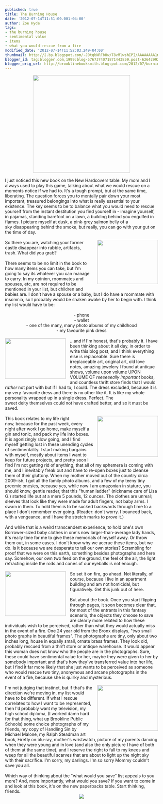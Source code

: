 ```yaml
---
published: true
title: The Burning House
date: '2012-07-14T11:51:00.001-04:00'
author: Zoe Hyde
tags:
- the burning house
- sentimental value
- items
- what you would rescue from a fire
modified_date: '2012-07-14T11:52:03.249-04:00'
thumbnail: http://2.bp.blogspot.com/-J0tqbNRFbHw/T8vMlwshIPI/AAAAAAAA1mM/2wXoIgTsUgc/s72-c/Miguel%2520Barbot.jpg
blogger_id: tag:blogger.com,1999:blog-5767374071871443859.post-6264299283558981087
blogger_orig_url: http://brooklinebooksmith.blogspot.com/2012/07/burning-house.html
---
```


<div class="separator" style="clear: both; text-align: center;"><a href="http://25.media.tumblr.com/tumblr_m6yb4m3WrP1qjfqe4o1_1280.jpg" imageanchor="1" style="margin-left: 1em; margin-right: 1em;"><img $ca="true" border="0" height="320" src="http://25.media.tumblr.com/tumblr_m6yb4m3WrP1qjfqe4o1_1280.jpg" width="320" /></a></div><div class="separator" style="clear: both; text-align: center;"><br /></div><div style="text-align: left;">I just noticed this new book on the New Hardcovers table. My mom and I always used to play this game, talking about what we would rescue on a moments notice if we had to. It's a tough prompt, but at the same time, liberating. The question forces you to mentally pair down your most important, treasured belongings into what is really essential to your existence. The key seems to be to balance what you would need to rescue yourself from the instant destitution you find yourself in - imagine yourself, in pajamas, standing barefoot on a lawn, a building behind you engulfed in flames. I&nbsp;picture&nbsp;myself at dusk, a pink-grey salmon belly of a sky&nbsp;disappearing&nbsp;behind the smoke,&nbsp;but really, you can go with your gut on the time of day. </div><div style="text-align: left;"><br /></div><div style="text-align: left;"><div class="separator" style="clear: both; text-align: center;"><a href="http://cdn1.lostateminor.com/wp-content/uploads/2011/05/the_burning_house.jpeg" imageanchor="1" style="clear: right; float: right; margin-bottom: 1em; margin-left: 1em;"><img border="0" height="145" src="http://cdn1.lostateminor.com/wp-content/uploads/2011/05/the_burning_house.jpeg" width="200" /></a></div>So there you are, watching your former castle&nbsp;disappear&nbsp;into rubble, artifacts, trash. What did you grab?</div><div style="text-align: left;"><br /></div><div style="text-align: left;">There seems to be no limit in the book to how many items you can take, but I'm going to say its whatever you can manage to carry. In my opinion, roommates and spouses, etc, are not required to be mentioned in your list, but children and babies are. I don't have a spouse or a baby, but I do have a roommate with insomnia, so I probably would be shaken awake by her to begin with. I think my list would have to be:</div><div style="text-align: left;"><br /></div><div style="text-align: center;">- phone</div><div style="text-align: center;">- wallet</div><div style="text-align: center;">- one of the many, many photo albums of my childhood</div><div style="text-align: center;">- my favourite pink dress</div><div style="text-align: center;"><br /></div><div style="text-align: left;"><div class="separator" style="clear: both; text-align: center;"><a href="http://2.bp.blogspot.com/-J0tqbNRFbHw/T8vMlwshIPI/AAAAAAAA1mM/2wXoIgTsUgc/s800/Miguel%2520Barbot.jpg" imageanchor="1" style="clear: left; float: left; margin-bottom: 1em; margin-right: 1em;"><img border="0" height="133" src="http://2.bp.blogspot.com/-J0tqbNRFbHw/T8vMlwshIPI/AAAAAAAA1mM/2wXoIgTsUgc/s200/Miguel%2520Barbot.jpg" width="200" /></a></div>...and if I'm honest, that's probably it. I have been thinking about it all day, in order to write this blog post, and I think everything else is&nbsp;replaceable. Sure there is irreplaceable art, original art, old love notes, amazing jewelery I found at antique shows, volume upon volume UPON VOLUME OF <em>reeeeeeally important </em>books, and countless&nbsp;thrift&nbsp;store finds that I would <em>rather </em>not part with but if I had to, I could. The dress excluded, because it is my very favourite dress and there is no other like it. It is like my whole personality wrapped up in a single dress. Perfect. The sweet&nbsp;deity&nbsp;themselves could not have crafted better, and so it must be saved.</div><div style="text-align: left;"><br /></div><div style="text-align: left;"><div class="separator" style="clear: both; text-align: center;"><a href="http://blog.popflys.com/wp-content/uploads/2011/07/the-burning-house.jpg" imageanchor="1" style="clear: right; float: right; margin-bottom: 1em; margin-left: 1em;"><img border="0" height="134" src="http://blog.popflys.com/wp-content/uploads/2011/07/the-burning-house.jpg" width="200" /></a></div>This book relates to my life right now,&nbsp;because for the past week, every night after work I go home, make myself a gin and tonic, and pack my life into boxes. It is agonizingly slow going, and I find myself getting lost in these unending cycles of sentimentality. I start making bargains with myself, mostly about items I want to keep for future projects, and pretty soon I find I'm not getting rid of anything, that all of my ephemera is coming with me, and I inevitably freak out and have to re-open boxes just to cleanse them of their gluttony. When my mother moved out of the country circa 2009-ish, I got all the family photo albums, and a few of my teeny tiny preemie onesies, because yes, while now I am amazonian in stature, you should know, gentle reader, that this "human ladder" (nickname care of Lisa G.) started life out at a mere 5 pounds, 12 ounces. The clothes are unreal; sleeves that look like they were made for adult fingers, not baby arms. I swam in them. To hold them is to be sucked backwards through time to a place I don't remember ever going. (Reader: don't worry. I bounced back, with a vengeance, and I have the stretch marks to prove it.)</div><div style="text-align: left;"><br /></div><div style="text-align: left;">And while that is a weird transcendent experience, to hold one's own Borrower-sized baby clothes in one's now larger-than-average lady hands, it's really time for me to give these memorials of myself away. Or throw them out, in some cases. I don't know why we accrue these items, but we do. Is it because we are desperate to tell our own stories? Scrambling for proof that we were on this earth, something besides photographs and&nbsp;here say. Somehow, our own two feed on the ground, the feel of the air, the light refracting inside the rods and cones of our eyeballs is not enough.&nbsp;</div><div style="text-align: left;"><br /></div><div style="text-align: left;"><div class="separator" style="clear: both; text-align: center;"><a href="http://2.bp.blogspot.com/-UsI1P3jzkkE/T-M-iRUr_uI/AAAAAAAA13E/T-kzGafT2ZI/s800/Alice%2520Bernardo.jpg" imageanchor="1" style="clear: left; float: left; margin-bottom: 1em; margin-right: 1em;"><img border="0" height="147" src="http://2.bp.blogspot.com/-UsI1P3jzkkE/T-M-iRUr_uI/AAAAAAAA13E/T-kzGafT2ZI/s200/Alice%2520Bernardo.jpg" width="200" /></a></div>So set it on fire, go ahead. Not literally, of course, because I live in an apartment building and am not homicidal, but figuratively. Get this junk out of here. <br /><br />But about the book. Once you start flipping through pages, it soon becomes clear that, for most of the entrants in this fantasy scenario, the objects they choose to save are clearly more related to how these individuals wish to be perceived, rather than what they would actually miss in the event of a fire. One 24 year old from the Bronx displays, "two small photo graphs in beautiful frames". The photographs are tiny, only about two inches long, house in equally small, ornate brass frames. They look old, probably rescued from a thrift store or antique warehouse. It would appear this woman does not know who the people are in the photographs. Sure, these could have sentimental value for her, maybe they were given to her by somebody important and that's how they've transferred value into her life, but I find it far more likely that she just wants to be perceived as someone who would rescue two tiny, anonymous and arcane photographs in the event of a fire, because she is quirky and mysterious.<br /><br /><div class="separator" style="clear: both; text-align: center;"><a href="http://1.bp.blogspot.com/-TjoTfpQNFg0/T8vMWM_70EI/AAAAAAAA1ls/DDWHQUzHvOY/Kristi%2520Dahlstrom.jpg" imageanchor="1" style="clear: right; float: right; margin-bottom: 1em; margin-left: 1em;"><img border="0" height="150" src="http://1.bp.blogspot.com/-TjoTfpQNFg0/T8vMWM_70EI/AAAAAAAA1ls/DDWHQUzHvOY/Kristi%2520Dahlstrom.jpg" width="200" /></a></div>I'm not judging that instinct, but if that's the direction we're moving in, my list would have to be different. If what I rescue correlates to how I want to be represented, then I'd probably want my television, my high school diploma, (I worked damn hard for that thing, what up Brookline Public Schools) some choice photographs of my friends, my copy of Handling Sin by Michael Malone, my Ralph Steadman art book, Firefly on blu-ray, mother's wristwatch, picture of my parents dancing when they were young and in love (and also the only picture I have of both of them at the same time), and I reserve the right to fall to my knees and weep for all the beautiful scarves that are about to light up the night sky with their sacrifice. I'm sorry, my darlings. I'm so sorry Mommy couldn't save you all.<br /><br />Which way of thinking about the "what would you save" list appeals to you more? And, more importantly, what would you save? If you want to come in and look at this book, it's on the new paperbacks table. Start thinking, friends.<br /><div class="separator" style="clear: both; text-align: center;"><a href="http://static.tumblr.com/atlblod/veSm2zsz5/theburninghouse.jpg" imageanchor="1" style="margin-left: 1em; margin-right: 1em;"><img border="0" src="http://static.tumblr.com/atlblod/veSm2zsz5/theburninghouse.jpg" /></a></div><br /></div><div style="text-align: left;"><br /></div>